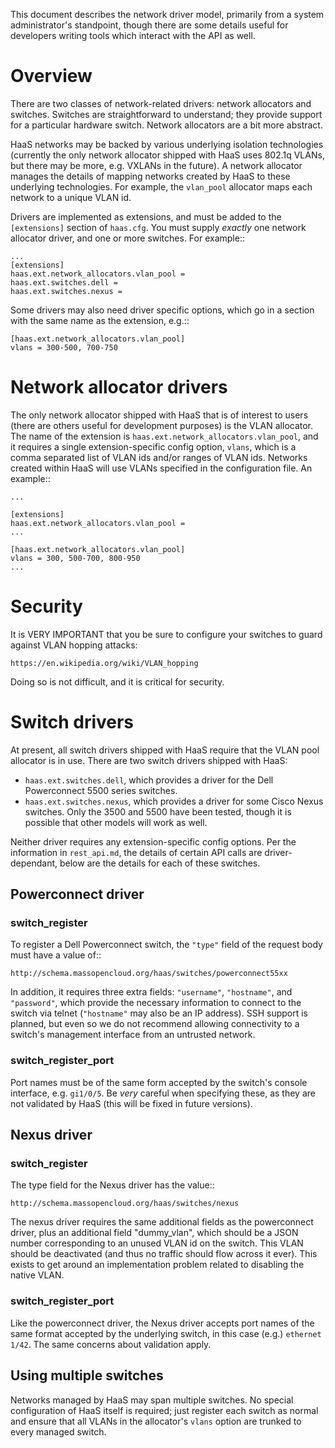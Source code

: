 This document describes the network driver model, primarily from a
system administrator's standpoint, though there are some details useful
for developers writing tools which interact with the API as well.

# Overview

There are two classes of network-related drivers: network allocators and
switches. Switches are straightforward to understand; they provide
support for a particular hardware switch. Network allocators are a
bit more abstract.

HaaS networks may be backed by various underlying isolation technologies
(currently the only network allocator shipped with HaaS uses 802.1q
VLANs, but there may be more, e.g. VXLANs in the future). A network
allocator manages the details of mapping networks created by HaaS to
these underlying technologies. For example, the ``vlan_pool`` allocator
maps each network to a unique VLAN id.

Drivers are implemented as extensions, and must be added to the
``[extensions]`` section of ``haas.cfg``. You must supply *exactly* one
network allocator driver, and one or more switches. For example::

    ...
    [extensions]
    haas.ext.network_allocators.vlan_pool =
    haas.ext.switches.dell =
    haas.ext.switches.nexus =

Some drivers may also need driver specific options, which go in a
section with the same name as the extension, e.g.::

    [haas.ext.network_allocators.vlan_pool]
    vlans = 300-500, 700-750

# Network allocator drivers

The only network allocator shipped with HaaS that is of interest to
users (there are others useful for development purposes) is the VLAN
allocator. The name of the extension is
``haas.ext.network_allocators.vlan_pool``, and it requires a single
extension-specific config option, `vlans`, which is a comma separated
list of VLAN ids and/or ranges of VLAN ids. Networks created within HaaS
will use VLANs specified in the configuration file. An example::

    ...

    [extensions]
    haas.ext.network_allocators.vlan_pool =
    ...

    [haas.ext.network_allocators.vlan_pool]
    vlans = 300, 500-700, 800-950
    ...

# Security

It is VERY IMPORTANT that you be sure to configure your switches to
guard against VLAN hopping attacks:

    https://en.wikipedia.org/wiki/VLAN_hopping

Doing so is not difficult, and it is critical for security.

# Switch drivers

At present, all switch drivers shipped with HaaS require that the VLAN
pool allocator is in use. There are two switch drivers shipped with
HaaS:

* ``haas.ext.switches.dell``, which provides a driver for the Dell
  Powerconnect 5500 series switches.
* ``haas.ext.switches.nexus``, which provides a driver for some Cisco
  Nexus switches. Only the 3500 and 5500 have been tested, though it is
  possible that other models will work as well.

Neither driver requires any extension-specific config options. Per the
information in `rest_api.md`, the details of certain API calls are
driver-dependant, below are the details for each of these switches.

## Powerconnect driver

### switch_register

To register a Dell Powerconnect switch, the ``"type"`` field of the
request body must have a value of::

    http://schema.massopencloud.org/haas/switches/powerconnect55xx

In addition, it requires three extra fields: ``"username"``,
``"hostname"``, and ``"password"``, which provide the necessary
information to connect to the switch via telnet (``"hostname"`` may also
be an IP address).  SSH support is planned, but even so we do not
recommend allowing connectivity to a switch's management interface from
an untrusted network.

### switch_register_port

Port names must be of the same form accepted by the switch's console
interface, e.g. ``gi1/0/5``. Be *very* careful when specifying these, as
they are not validated by HaaS (this will be fixed in future versions).

## Nexus driver

### switch_register

The type field for the Nexus driver has the value::

    http://schema.massopencloud.org/haas/switches/nexus

The nexus driver requires the same additional fields as the powerconnect
driver, plus an additional field "dummy_vlan", which should be a JSON
number corresponding to an unused VLAN id on the switch. This VLAN
should be deactivated (and thus no traffic should flow across it ever).
This exists to get around an implementation problem related to disabling
the native VLAN.

### switch_register_port

Like the powerconnect driver, the Nexus driver accepts port names of the
same format accepted by the underlying switch, in this case (e.g.)
``ethernet 1/42``. The same concerns about validation apply.

## Using multiple switches

Networks managed by HaaS may span multiple switches. No special configuration
of HaaS itself is required; just register each switch as normal and ensure that
all VLANs in the allocator's ``vlans`` option are trunked to every managed
switch.
